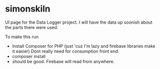 # simonskiln

UI page for the Data Logger project.  I will have the data up soonish about the parts there were used.

To make this run

 * Install Composer for PHP (just 'cuz I'm lazy and firebase libraries make it easier)  Dont really need for consumption front end.
 * composer install
 * should be good.  Firebase will read from anywhere.

